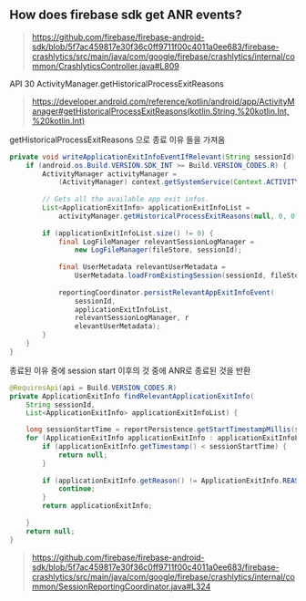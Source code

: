 

## How does firebase sdk get ANR events?


> https://github.com/firebase/firebase-android-sdk/blob/5f7ac459817e30f36c0ff9711f00c4011a0ee683/firebase-crashlytics/src/main/java/com/google/firebase/crashlytics/internal/common/CrashlyticsController.java#L809


API 30  ActivityManager.getHistoricalProcessExitReasons
> https://developer.android.com/reference/kotlin/android/app/ActivityManager#getHistoricalProcessExitReasons(kotlin.String,%20kotlin.Int,%20kotlin.Int)

getHistoricalProcessExitReasons 으로 종료 이유 들을 가져옴

```java
private void writeApplicationExitInfoEventIfRelevant(String sessionId) {  
	if (android.os.Build.VERSION.SDK_INT >= Build.VERSION_CODES.R) {  
		ActivityManager activityManager = 
			(ActivityManager) context.getSystemService(Context.ACTIVITY_SERVICE);  
  
		// Gets all the available app exit infos.  
		List<ApplicationExitInfo> applicationExitInfoList =  
            activityManager.getHistoricalProcessExitReasons(null, 0, 0);  
    
		if (applicationExitInfoList.size() != 0) {  
	        final LogFileManager relevantSessionLogManager = 
		        new LogFileManager(fileStore, sessionId);  
			
			final UserMetadata relevantUserMetadata = 
				UserMetadata.loadFromExistingSession(sessionId, fileStore, backgroundWorker);  
			
			reportingCoordinator.persistRelevantAppExitInfoEvent(
				sessionId, 
				applicationExitInfoList, 
				relevantSessionLogManager, r
				elevantUserMetadata);  
		}  
	}  
}
```

종료된 이유 중에 session start 이후의 것 중에 ANR로 종료된 것을 반환

```java
@RequiresApi(api = Build.VERSION_CODES.R)  
private ApplicationExitInfo findRelevantApplicationExitInfo(  
	String sessionId, 
	List<ApplicationExitInfo> applicationExitInfoList) {  

	long sessionStartTime = reportPersistence.getStartTimestampMillis(sessionId);  
	for (ApplicationExitInfo applicationExitInfo : applicationExitInfoList) {  
		if (applicationExitInfo.getTimestamp() < sessionStartTime) {  
	        return null;  
		}  
        
		if (applicationExitInfo.getReason() != ApplicationExitInfo.REASON_ANR) {  
			continue;  
		}  
		return applicationExitInfo;  
	
	}  
	return null;  
}
```

> https://github.com/firebase/firebase-android-sdk/blob/5f7ac459817e30f36c0ff9711f00c4011a0ee683/firebase-crashlytics/src/main/java/com/google/firebase/crashlytics/internal/common/SessionReportingCoordinator.java#L324


```java

```
<!--stackedit_data:
eyJoaXN0b3J5IjpbLTE2NDY4MjY2MDUsMjEwNDgyNTYwN119
-->